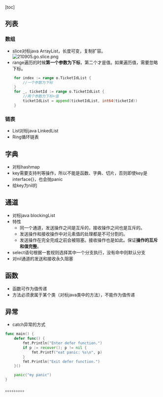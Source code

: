 [toc]
## 列表 ##
### 数组 ###
- slice对标java ArrayList，长度可变，复制扩容。<br>![210905.go.slice.png](https://img-blog.csdnimg.cn/9b106f46d909465ebf00d450646b53f4.png)
- range遍历的时候**第一个参数为下标**，第二个才是值。如果遍历值，需要忽略下标。
```go
	for index := range o.TicketIdList {
		//一个参数为下标
	}
	for _, ticketId := range o.TicketIdList {
		//两个参数为下标+值
		ticketIdList = append(ticketIdList, int64(ticketId))
	}
```


### 链表 ###
- List对标java LinkedList
- Ring循环链表

## 字典 ##
- 对标hashmap
- key需要支持判等操作，所以不能是函数、字典、切片，否则即使key是interface{}，也会抛panic
- 给key为nil的

## 通道 ##
- 对标java blockingList
- 特性
	- 同一个通道，发送操作之间是互斥的，接收操作之间也是互斥的。
	- 发送操作和接收操作中对元素值的处理都是不可分割的。
	- 发送操作在完全完成之前会被阻塞。接收操作也是如此。保证**操作的互斥和值完整**。
- select语句根据一套规则选择其中一个分支执行，没有命中则默认分支
- 对nil通道的发送和接收永久阻塞

## 函数 ##
- 函数可作为值传递
- 方法必须隶属于某个类（对标java类中的方法），不能作为值传递

## 异常 ##
- catch异常的方式
```go
func main() {
	defer func() {
		fmt.Println("Enter defer function.")
		if p := recover(); p != nil {
			fmt.Printf("eat panic: %s\n", p)
		}
		fmt.Println("Exit defer function.")
	}()

	panic("my panic")
}
```

。。。。。。。。。